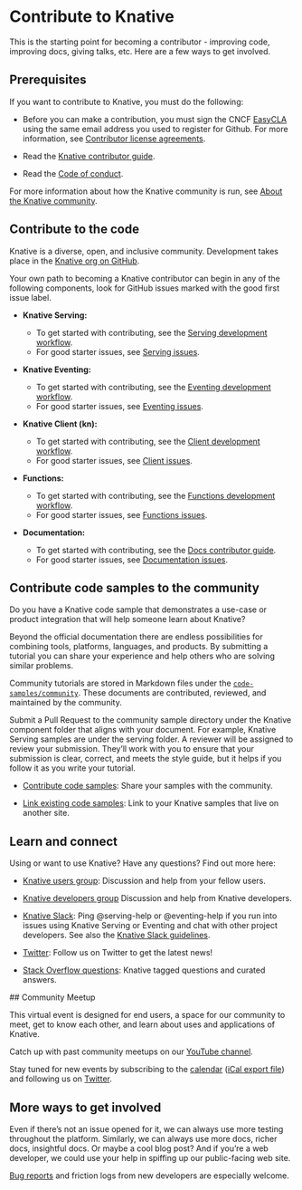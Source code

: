 # Contribute to Knative

This is the starting point for becoming a contributor - improving code, improving docs, giving talks, etc.
Here are a few ways to get involved.

## Prerequisites

If you want to contribute to Knative, you must do the following:

- Before you can make a contribution, you must sign the CNCF [EasyCLA](https://easycla.lfx.linuxfoundation.org/) using the same email address you used to register for Github. For more information, see [Contributor license agreements](https://github.com/knative/community/blob/main/CONTRIBUTING.md#contributor-license-agreements).

- Read the [Knative contributor guide](https://github.com/knative/community/blob/main/CONTRIBUTING.md).

- Read the [Code of conduct](https://github.com/knative/community/blob/main/CODE-OF-CONDUCT.md).

For more information about how the Knative community is run, see [About the Knative community](governance.md).

## Contribute to the code

Knative is a diverse, open, and inclusive community.
Development takes place in the [Knative org on GitHub](https://github.com/knative).

Your own path to becoming a Knative contributor can begin in any of the
following components, look for GitHub issues marked with the good first issue label.

- **Knative Serving:**

    - To get started with contributing, see the [Serving development workflow](https://github.com/knative/serving/blob/main/DEVELOPMENT.md).
    - For good starter issues, see [Serving issues](https://github.com/knative/serving/issues?q=is%3Aissue+is%3Aopen+sort%3Aupdated-desc+label%3A%22good+first+issue%22).

- **Knative Eventing:**
    - To get started with contributing, see the [Eventing development workflow](https://github.com/knative/eventing/blob/main/DEVELOPMENT.md).
    - For good starter issues, see [Eventing issues](https://github.com/knative/eventing/issues?q=is%3Aissue+is%3Aopen+sort%3Aupdated-desc+label%3Akind%2Fgood-first-issue).

- **Knative Client (kn):**

    - To get started with contributing, see the [Client development workflow](https://github.com/knative/client/blob/main/docs/DEVELOPMENT.md).
    - For good starter issues, see [Client issues](https://github.com/knative/client/issues?q=is%3Aissue+is%3Aopen+sort%3Aupdated-desc+label%3Akind%2Fgood-first-issue).

- **Functions:**

    - To get started with contributing, see the [Functions development workflow](https://github.com/knative/func/blob/main/docs/CONTRIBUTING.md).
    - For good starter issues, see [Functions issues](https://github.com/knative/func/issues?q=is%3Aopen+is%3Aissue+label%3Akind%2Fgood-first-issue).

- **Documentation:**

    - To get started with contributing, see the [Docs contributor guide](https://github.com/knative/docs/blob/main/contribute-to-docs/README.md#knative-docs-contributor-guide).
    - For good starter issues, see [Documentation issues](https://github.com/knative/docs/issues?q=is%3Aissue+is%3Aopen+sort%3Aupdated-desc+label%3Akind%2Fgood-first-issue).

## Contribute code samples to the community

Do you have a Knative code sample that demonstrates a use-case or product integration that will help someone learn about Knative?

Beyond the official documentation there are endless possibilities for combining tools, platforms, languages, and products. By submitting a tutorial you can share your experience and help others who are solving similar problems.

Community tutorials are stored in Markdown files under the
[`code-samples/community`](https://github.com/knative/docs/tree/main/code-samples/community).
These documents are contributed, reviewed, and maintained by the community.

Submit a Pull Request to the community sample directory under the Knative component folder that aligns with your document. For example, Knative Serving samples are under the serving folder. A reviewer will be assigned to review your submission. They’ll work with you to ensure that your submission is clear, correct, and meets the style guide, but it helps if you follow it as you write your tutorial.

- [Contribute code samples](https://github.com/knative/docs/tree/main/code-samples/community):
Share your samples with the community.

- [Link existing code samples](../samples/README.md#external-code-samples):
Link to your Knative samples that live on another site.


## Learn and connect

Using or want to use Knative? Have any questions? Find out more here:

- [Knative users group](https://groups.google.com/forum/#!forum/knative-users):
Discussion and help from your fellow users.

- [Knative developers group](https://groups.google.com/forum/#!forum/knative-dev)
Discussion and help from Knative developers.

- [Knative Slack](https://slack.knative.dev):
Ping @serving-help or @eventing-help if you run into issues using Knative Serving
or Eventing and chat with other project developers. See also the [Knative Slack guidelines](https://github.com/knative/community/blob/main/SLACK-GUIDELINES.md).

- [Twitter](https://twitter.com/KnativeProject): Follow us on Twitter to get the latest news!

- [Stack Overflow questions](https://stackoverflow.com/questions/tagged/*knative*):
Knative tagged questions and curated answers.

## Community Meetup

This virtual event is designed for end users, a space for our community to meet,
get to know each other, and learn about uses and applications of Knative.

Catch up with past community meetups on our [YouTube channel](https://www.youtube.com/playlist?list=PLQjzPfIiEQLLyCyLBKLlwDLfE_A-P7nyg).

Stay tuned for new events by subscribing to the
[calendar](https://calendar.google.com/calendar/embed?src=knative.team_9q83bg07qs5b9rrslp5jor4l6s%40group.calendar.google.com&ctz=America%2FLos_Angeles) ([iCal export file](https://calendar.google.com/calendar/ical/knative.team_9q83bg07qs5b9rrslp5jor4l6s%40group.calendar.google.com/public/basic.ics))
and following us on [Twitter](https://twitter.com/KnativeProject).

## More ways to get involved

Even if there’s not an issue opened for it, we can always use more testing throughout the platform. Similarly, we can always use more docs, richer docs, insightful docs. Or maybe a cool blog post? And if you’re a web developer, we could use your help in spiffing up our public-facing web site.

[Bug reports](https://github.com/knative/serving/issues/new) and friction logs
from new developers are especially welcome.
